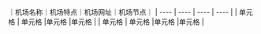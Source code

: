 ｜机场名称｜机场特点｜机场网址｜机场节点｜
|  ----  | ----  | ----  | ----  |
| 单元格  | 单元格 |单元格 |单元格 |
| 单元格  | 单元格 |单元格 |单元格 |
